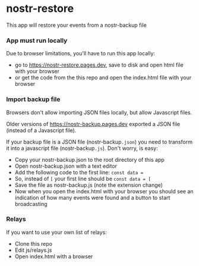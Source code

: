 # nostr-restore

This app will restore your events from a nostr-backup file

### App must run locally

Due to browser limitations, you'll have to run this app locally:

- go to https://nostr-restore.pages.dev, save to disk and open html file with your browser
- or get the code from the this repo and open the index.html file with your browser

### Import backup file

Browsers don't allow importing JSON files locally, but allow Javascript files.

Older versions of https://nostr-backup.pages.dev exported a JSON file (instead of a Javascript file).

If your backup file is a JSON file (nostr-backup`.json`) you need to transform it into a javascript file (nostr-backup`.js`). Don't worry, is easy:

- Copy your nostr-backup.json to the root directory of this app
- Open nostr-backup.json with a text editor
- Add the following code to the first line: `const data =`
- So, instead of `[` your first line should be `const data = [`
- Save the file as nostr-backup.js (note the extension change)
- Now when you open the index.html with your browser you should see an indication of how many events were found and a button to start broadcasting

### Relays

If you want to use your own list of relays:

- Clone this repo
- Edit js/relays.js
- Open index.html with a browser
